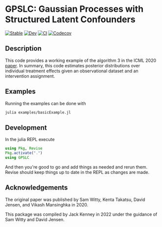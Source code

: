 # GPSLC: Gaussian Processes with Structured Latent Confounders

[![Stable](https://img.shields.io/badge/docs-stable-blue.svg)](https://kdl-umass.github.io/GPSLC.jl/stable)
[![Dev](https://img.shields.io/badge/docs-dev-blue.svg)](https://kdl-umass.github.io/GPSLC.jl/dev)
[![CI](https://github.com/KDL-umass/GPSLC.jl/workflows/CI/badge.svg)](https://github.com/kdl-umass/GPSLC.jl/actions?query=workflow%3ACI)
[![Codecov](https://codecov.io/gh/kdl-umass/GPSLC.jl/branch/master/graph/badge.svg)](https://codecov.io/gh/kdl-umass/GPSLC.jl)

## Description

This code provides a working example of the algorithm 3 in the ICML 2020 [paper](http://proceedings.mlr.press/v119/witty20a/witty20a.pdf). In summary, this code estimates posterior distributions over individual treatment effects given an observational dataset and an intervention assignment.

## Examples

Running the examples can be done with

```bash
julia examples/basicExample.jl
```

## Development

In the julia REPL execute

```julia
using Pkg, Revise
Pkg.activate(".")
using GPSLC
```

And then you're good to go and add things as needed and rerun them. Revise should keep things up to date in the REPL as changes are made.

## Acknowledgements

The original paper was published by Sam Witty, Kenta Takatsu, David Jensen, and Vikash Mansinghka in 2020.

This package was compiled by Jack Kenney in 2022 under the guidance of Sam Witty and David Jensen.
